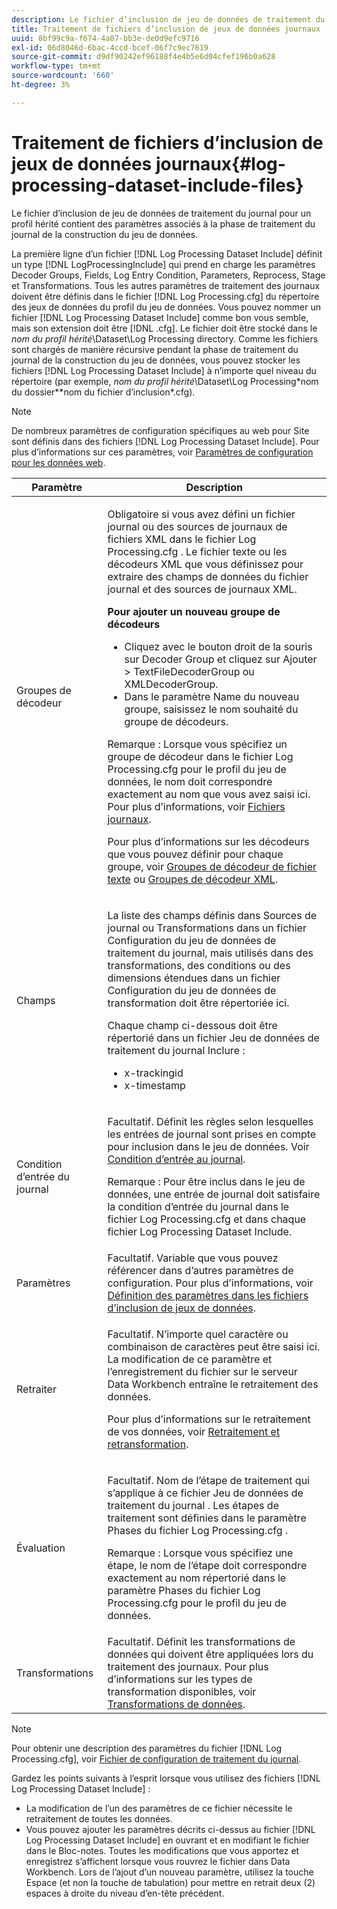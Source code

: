 ```yaml
---
description: Le fichier d’inclusion de jeu de données de traitement du journal pour un profil hérité contient des paramètres associés à la phase de traitement du journal de la construction du jeu de données.
title: Traitement de fichiers d’inclusion de jeux de données journaux
uuid: 8bf99c9a-f674-4a07-bb3e-de0d9efc9716
exl-id: 06d8046d-6bac-4ccd-bcef-06f7c9ec7619
source-git-commit: d9df90242ef96188f4e4b5e6d04cfef196b0a628
workflow-type: tm+mt
source-wordcount: '660'
ht-degree: 3%

---
```


# Traitement de fichiers d’inclusion de jeux de données journaux{#log-processing-dataset-include-files}

Le fichier d’inclusion de jeu de données de traitement du journal pour un profil hérité contient des paramètres associés à la phase de traitement du journal de la construction du jeu de données.

La première ligne d’un fichier [!DNL Log Processing Dataset Include] définit un type [!DNL LogProcessingInclude] qui prend en charge les paramètres Decoder Groups, Fields, Log Entry Condition, Parameters, Reprocess, Stage et Transformations. Tous les autres paramètres de traitement des journaux doivent être définis dans le fichier [!DNL Log Processing.cfg] du répertoire des jeux de données du profil du jeu de données. Vous pouvez nommer un fichier [!DNL Log Processing Dataset Include] comme bon vous semble, mais son extension doit être [!DNL .cfg]. Le fichier doit être stocké dans le *nom du profil hérité*\Dataset\Log Processing directory. Comme les fichiers sont chargés de manière récursive pendant la phase de traitement du journal de la construction du jeu de données, vous pouvez stocker les fichiers [!DNL Log Processing Dataset Include] à n’importe quel niveau du répertoire (par exemple, *nom du profil hérité*\Dataset\Log Processing\*nom du dossier*\*nom du fichier d’inclusion*.cfg).

>[!NOTE]
>
>De nombreux paramètres de configuration spécifiques au web pour Site sont définis dans des fichiers [!DNL Log Processing Dataset Include]. Pour plus d’informations sur ces paramètres, voir [Paramètres de configuration pour les données web](../../../../../home/c-dataset-const-proc/c-config-web-data/c-config-web-data.md#concept-9a306b65483a484bb3f6f3c1d7e77519).

<table id="table_E2112652CCD443E889A529EEDC4ADF1C"> 
 <thead> 
  <tr> 
   <th colname="col1" class="entry"> Paramètre </th> 
   <th colname="col2" class="entry"> Description </th> 
  </tr> 
 </thead>
 <tbody> 
  <tr> 
   <td colname="col1"> Groupes de décodeur </td> 
   <td colname="col2"> <p>Obligatoire si vous avez défini un fichier journal ou des sources de journaux de fichiers XML dans le fichier <span class="filepath"> Log Processing.cfg</span> . Le fichier texte ou les décodeurs XML que vous définissez pour extraire des champs de données du fichier journal et des sources de journaux XML. </p> <p> <b>Pour ajouter un nouveau groupe de décodeurs</b> 
     <ul id="ul_54087499003C48C8B0AD9660A2F46EA9"> 
      <li id="li_E361861E61D246DDB3964C97CC5187E9"> Cliquez avec le bouton droit de la souris sur <span class="uicontrol"> Decoder Group</span> et cliquez sur <span class="uicontrol"> Ajouter </span> &gt; <span class="uicontrol"> TextFileDecoderGroup</span> ou <span class="uicontrol"> XMLDecoderGroup</span>. </li> 
      <li id="li_B2D61A0763AD4FEDB619BF9550EF4602"> Dans le paramètre Name du nouveau groupe, saisissez le nom souhaité du groupe de décodeurs. </li> 
     </ul> </p> <p> <p>Remarque :  Lorsque vous spécifiez un groupe de décodeur dans le fichier <span class="filepath"> Log Processing.cfg</span> pour le profil du jeu de données, le nom doit correspondre exactement au nom que vous avez saisi ici. Pour plus d’informations, voir <a href="../../../../../home/c-dataset-const-proc/c-log-proc-config-file/c-log-sources.md#concept-3d4fb817c057447d90f166b1183b461e"> Fichiers journaux</a>. </p> </p> <p> Pour plus d’informations sur les décodeurs que vous pouvez définir pour chaque groupe, voir <a href="../../../../../home/c-dataset-const-proc/c-dataset-inc-files/c-types-dataset-inc-files/c-log-proc-dataset-inc-files/c-text-file-dec-groups.md#concept-0db34988e17c41bfb1797f1d8e78aabd"> Groupes de décodeur de fichier texte</a> ou <a href="../../../../../home/c-dataset-const-proc/c-dataset-inc-files/c-types-dataset-inc-files/c-log-proc-dataset-inc-files/c-xml-dec-grps.md#concept-5eda5ab253724674832f6951e2a0d1c3"> Groupes de décodeur XML</a>. </p> </td> 
  </tr> 
  <tr> 
   <td colname="col1"> Champs </td> 
   <td colname="col2"> <p>La liste des champs définis dans <span class="wintitle"> Sources de journal</span> ou <span class="wintitle"> Transformations</span> dans un fichier <span class="wintitle"> Configuration du jeu de données de traitement du journal</span>, mais utilisés dans des transformations, des conditions ou des dimensions étendues dans un fichier <span class="wintitle"> Configuration du jeu de données de transformation</span> doit être répertoriée ici. </p> <p> Chaque champ ci-dessous doit être répertorié dans un fichier <span class="wintitle"> Jeu de données de traitement du journal Inclure</span> : 
     <ul id="ul_D1BB18A80D874C0B9B54DA361698EB30"> 
      <li id="li_7E8B5B697BDA408DBE10D9A63AF295AC"> x-trackingid </li> 
      <li id="li_F5DEE90A596A4A1C86AF874653C4048C"> x-timestamp </li> 
     </ul> </p> </td> 
  </tr> 
  <tr> 
   <td colname="col1"> Condition d’entrée du journal </td> 
   <td colname="col2"> <p>Facultatif. Définit les règles selon lesquelles les entrées de journal sont prises en compte pour inclusion dans le jeu de données. Voir <a href="../../../../../home/c-dataset-const-proc/c-log-proc-config-file/c-info-log-proc-param.md#concept-ecaff95cee4e40bc90f81e099c5fc934"> Condition d’entrée au journal</a>. </p> <p> <p>Remarque :  Pour être inclus dans le jeu de données, une entrée de journal doit satisfaire la <span class="wintitle"> condition d’entrée du journal</span> dans le fichier <span class="filepath"> Log Processing.cfg</span> et dans chaque fichier <span class="wintitle"> Log Processing Dataset Include</span>. </p> </p> </td> 
  </tr> 
  <tr> 
   <td colname="col1"> Paramètres </td> 
   <td colname="col2"> Facultatif. Variable que vous pouvez référencer dans d’autres paramètres de configuration. Pour plus d’informations, voir <a href="../../../../../home/c-dataset-const-proc/c-dataset-inc-files/c-def-param-dataset-inc-files/c-def-param-dataset-inc-files.md#concept-5ad06acc8dc44bf2a99643fafdd56b50"> Définition des paramètres dans les fichiers d’inclusion de jeux de données</a>. </td> 
  </tr> 
  <tr> 
   <td colname="col1"> Retraiter </td> 
   <td colname="col2"> <p>Facultatif. N’importe quel caractère ou combinaison de caractères peut être saisi ici. La modification de ce paramètre et l’enregistrement du fichier sur le serveur Data Workbench entraîne le retraitement des données. </p> <p> Pour plus d’informations sur le retraitement de vos données, voir <a href="../../../../../home/c-dataset-const-proc/c-reproc-retrans/c-unst-reproc-retrans.md"> Retraitement et retransformation</a>. </p> </td> 
  </tr> 
  <tr> 
   <td colname="col1"> Évaluation </td> 
   <td colname="col2"> <p>Facultatif. Nom de l’étape de traitement qui s’applique à ce fichier <span class="wintitle"> Jeu de données de traitement du journal </span>. Les étapes de traitement sont définies dans le paramètre Phases du fichier <span class="filepath"> Log Processing.cfg</span> . </p> <p> <p>Remarque :  Lorsque vous spécifiez une étape, le nom de l’étape doit correspondre exactement au nom répertorié dans le paramètre Phases du fichier <span class="filepath"> Log Processing.cfg</span> pour le profil du jeu de données. </p> </p> </td> 
  </tr> 
  <tr> 
   <td colname="col1"> Transformations </td> 
   <td colname="col2"> Facultatif. Définit les transformations de données qui doivent être appliquées lors du traitement des journaux. Pour plus d’informations sur les types de transformation disponibles, voir <a href="../../../../../home/c-dataset-const-proc/c-data-trans/c-abt-transf.md"> Transformations de données</a>. </td> 
  </tr> 
 </tbody> 
</table>

>[!NOTE]
>
>Pour obtenir une description des paramètres du fichier [!DNL Log Processing.cfg], voir [Fichier de configuration de traitement du journal](../../../../../home/c-dataset-const-proc/c-log-proc-config-file/c-abt-log-proc-config-file.md).

Gardez les points suivants à l’esprit lorsque vous utilisez des fichiers [!DNL Log Processing Dataset Include] :

* La modification de l’un des paramètres de ce fichier nécessite le retraitement de toutes les données.
* Vous pouvez ajouter les paramètres décrits ci-dessus au fichier [!DNL Log Processing Dataset Include] en ouvrant et en modifiant le fichier dans le Bloc-notes. Toutes les modifications que vous apportez et enregistrez s’affichent lorsque vous rouvrez le fichier dans Data Workbench. Lors de l’ajout d’un nouveau paramètre, utilisez la touche Espace (et non la touche de tabulation) pour mettre en retrait deux (2) espaces à droite du niveau d’en-tête précédent.
